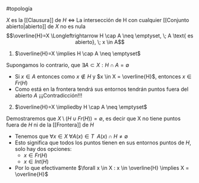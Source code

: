 #topología

$X$ es la [[Clausura]] de $H$ $\Longleftrightarrow$ La intersección de H con cualquier [[Conjunto abierto|abierto]] de $X$ no es nula  
$$\overline{H}=X \Longleftrightarrow H \cap A \neq \emptyset, \; A \text{ es abierto}, \; x \in A$$

1. $\overline{H}=X \implies H \cap A \neq \emptyset$

Supongamos lo contrario, que $\exists A \subset X : H \cap A = \emptyset$

- Si $x \in A$ entonces como $x \notin H$ y  $x \in X = \overline{H}$, entonces $x \in Fr(H)$
- Como está en la frontera tendrá sus entornos tendrán puntos fuera del abierto $A$ ¡¡¡Contradicción!!!

2. $\overline{H}=X \impliedby H \cap A \neq \emptyset$

Demostraremos que $X \setminus (H \cup Fr(H)) = \emptyset$, es decir que X no tiene puntos fuera de $H$ ni de la [[Frontera]] de $H$

- Tenemos que $\forall x \in X \; \forall A(x) \in T \;\ A(x)\cap H \neq \emptyset$
- Esto significa que todos los puntos tienen en sus entornos puntos de $H$, solo hay dos opciones:
	- $x \in Fr(H)$
	- $x \in Int(H)$
- Por lo que efectivamente $\forall x \in X : x \in \overline{H} \implies X = \overline{H}$ 